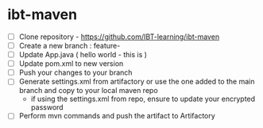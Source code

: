 # ibt-maven

- [ ] Clone repository - https://github.com/IBT-learning/ibt-maven
- [ ] Create a new branch : feature-<yourname>
- [ ] Update App.java ( hello world - this is <yourname>)
- [ ] Update pom.xml to new version
- [ ] Push your changes to your branch 
- [ ] Generate settings.xml from artifactory or use the one added to the main branch and copy to your local maven repo
  - if using the settings.xml from repo, ensure to update your encrypted password
- [ ] Perform mvn commands and push the artifact to Artifactory
